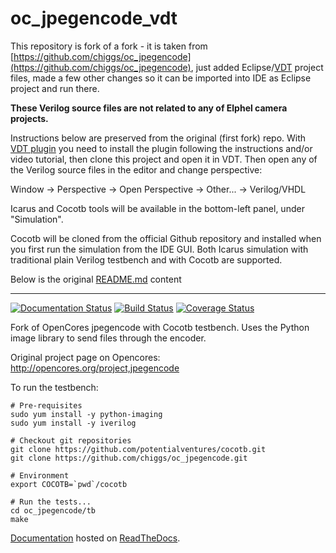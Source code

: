 oc_jpegencode_vdt
=================
This repository is fork of a fork - it is taken from [https://github.com/chiggs/oc_jpegencode](https://github.com/chiggs/oc_jpegencode),
just added Eclipse/[VDT](https://github.com/Elphel/vdt-plugin) project files, made a few other changes
so it can be imported into IDE as Eclipse project and run there.

__These Verilog source files are not related to any of Elphel camera projects.__ 

Instructions below are preserved from the original (first fork) repo. With [VDT plugin](https://github.com/Elphel/vdt-plugin)
you need to install the plugin following the instructions and/or video tutorial, then clone this project and open it in VDT.
Then open any of the Verilog source files in the editor and change perspective:

Window -> Perspective -> Open Perspective -> Other... -> Verilog/VHDL

Icarus and Cocotb tools will be available in the bottom-left panel, under "Simulation".

Cocotb will be cloned from the official Github repository and installed when you first run the simulation from the IDE GUI.
Both Icarus simulation with traditional plain Verilog testbench and with Cocotb are supported. 

Below is the original [README.md](https://github.com/chiggs/oc_jpegencode) content

---------------------------------------

[![Documentation Status](https://readthedocs.org/projects/opencores-jpegencoder/badge/?version=latest)](http://opencores-jpegencoder.readthedocs.org/en/latest/)
[![Build Status](https://api.travis-ci.org/chiggs/oc_jpegencode.png?branch=master)](https://travis-ci.org/chiggs/oc_jpegencode)
[![Coverage Status](https://img.shields.io/coveralls/chiggs/oc_jpegencode.svg)](https://coveralls.io/r/chiggs/oc_jpegencode)

Fork of OpenCores jpegencode with Cocotb testbench. Uses the Python image library to send files through the encoder.

Original project page on Opencores: http://opencores.org/project,jpegencode

To run the testbench:

    # Pre-requisites
    sudo yum install -y python-imaging
    sudo yum install -y iverilog
    
    # Checkout git repositories
    git clone https://github.com/potentialventures/cocotb.git
    git clone https://github.com/chiggs/oc_jpegencode.git
    
    # Environment
    export COCOTB=`pwd`/cocotb
    
    # Run the tests...
    cd oc_jpegencode/tb
    make

[Documentation](http://opencores-jpegencoder.readthedocs.org/en/latest/) hosted on [ReadTheDocs](https://readthedocs.org/).
